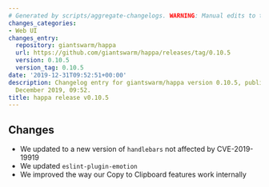 ```yaml
---
# Generated by scripts/aggregate-changelogs. WARNING: Manual edits to this files will be overwritten.
changes_categories:
- Web UI
changes_entry:
  repository: giantswarm/happa
  url: https://github.com/giantswarm/happa/releases/tag/0.10.5
  version: 0.10.5
  version_tag: 0.10.5
date: '2019-12-31T09:52:51+00:00'
description: Changelog entry for giantswarm/happa version 0.10.5, published on 31
  December 2019, 09:52.
title: happa release v0.10.5
---
```


## Changes
 - We updated to a new version of `handlebars` not affected by CVE-2019-19919
 - We updated `eslint-plugin-emotion`
 - We improved the way our Copy to Clipboard features work internally
